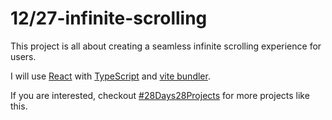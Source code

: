 # 12/27-infinite-scrolling

This project is all about creating a seamless infinite scrolling experience for users.

I will use [React](https://reactjs.org/) with [TypeScript](https://www.typescriptlang.org/) and [vite bundler](https://vitejs.dev/).

If you are interested, checkout [#28Days28Projects](https://github.com/kruzkasu223/28Days28Projects) for more projects like this.
